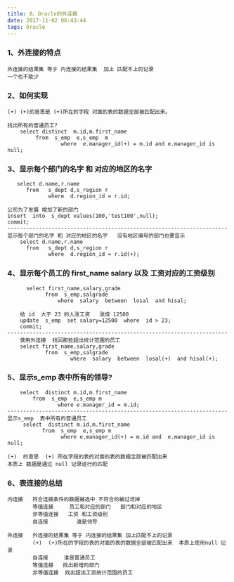 ```yaml
---
title: 8、Oracle的外连接
date: 2017-11-02 06:43:44
tags: Oracle
---
```


### 1、外连接的特点
	
	外连接的结果集 等于 内连接的结果集  加上 匹配不上的记录
	一个也不能少

### 2、如何实现
	
	(+) (+)的意思是 (+)所在的字段 对面的表的数据全部被匹配出来。

	找出所有的普通员工?
		select distinct  m.id,m.first_name
	         from  s_emp  e,s_emp  m
	                 where  e.manager_id(+) = m.id and e.manager_id is  null;
	
### 3、显示每个部门的名字 和 对应的地区的名字
	
	   select d.name,r.name
          from   s_dept d,s_region r
                 where  d.region_id = r.id;

	公司为了发展 增加了新的部门  
    insert  into  s_dept values(100,'test100',null);
    commit; 
	----------------------------------------------------------------------
	显示每个部门的名字 和 对应的地区的名字   没有地区编号的部门也要显示
	    select d.name,r.name
          from   s_dept d,s_region r
                 where  d.region_id = r.id(+);

### 4、显示每个员工的 first_name salary  以及 工资对应的工资级别
		
		  select first_name,salary,grade    
        		from  s_emp,salgrade 
                	where  salary  between  losal  and hisal;

		给 id  大于 23 的人涨工资   涨成 12500
		update  s_emp  set salary=12500  where  id > 23;
  		commit;
	----------------------------------------------------------------------
		使用外连接  找回那些超出统计范围的员工
		select first_name,salary,grade    
        		from  s_emp,salgrade 
                		where  salary  between  losal(+)  and hisal(+); 

### 5、显示s_emp 表中所有的领导?
		select  distinct m.id,m.first_name      
            from  s_emp  e,s_emp m
                    where e.manager_id = m.id;
	----------------------------------------------------------------------
	显示s_emp  表中所有的普通员工
	     select  distinct m.id,m.first_name      
               from  s_emp  e,s_emp m
                     where e.manager_id(+) = m.id and  e.manager_id is null;

	(+)  的意思  (+) 所在字段的表的对面的表的数据全部被匹配出来 
	本质上 数据是通过 null 记录进行的匹配

### 6、表连接的总结
	
	内连接   符合连接条件的数据被选中 不符合的被过滤掉
            等值连接     员工和对应的部门   部门和对应的地区 
            非等值连接   工资 和工资级别
            自连接         谁是领导
                    
    外连接   外连接的结果集 等于 内连接的结果集 加上匹配不上的记录 
            (+)  (+)所在的字段的表的对面的表的数据全部被匹配出来  本质上使用null 记录     
            自连接     谁是普通员工
            等值连接   找出新增的部门
            非等值连接  找出超出工资统计范围的员工 
	
